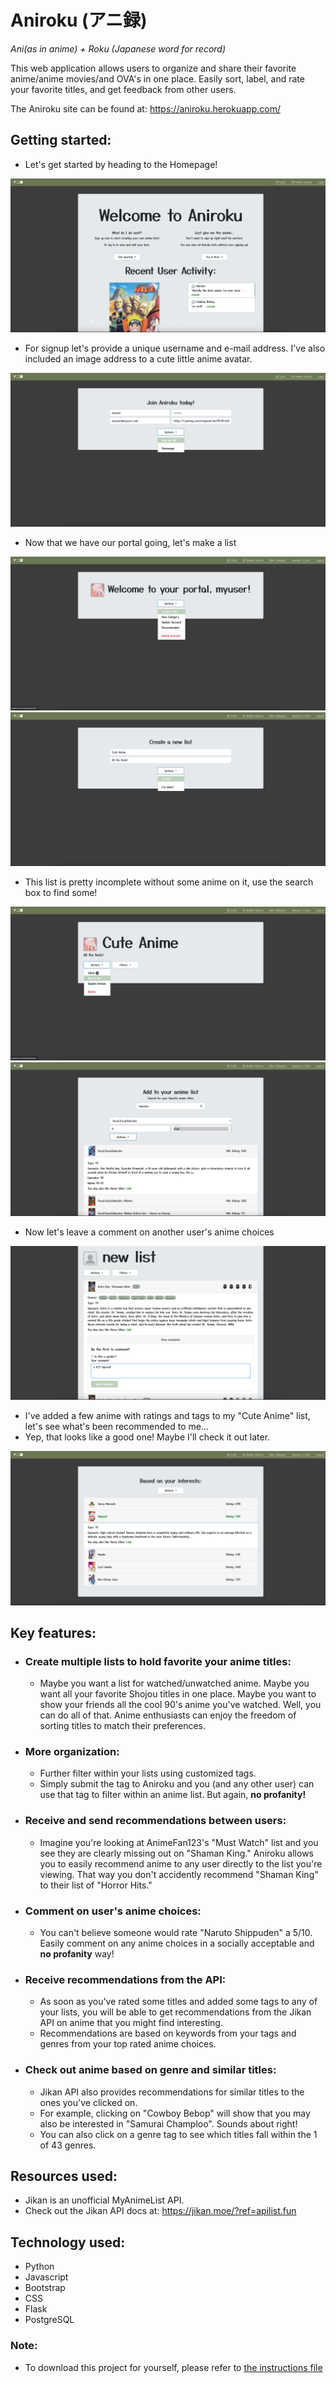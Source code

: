 # Aniroku \(アニ録\)
_Ani\(as in anime\) + Roku \(Japanese word for record\)_  
  
This web application allows users to organize and share their favorite anime/anime movies/and OVA's in one place. Easily sort, label, and rate your favorite titles, and get feedback from other users.  
  
The Aniroku site can be found at: https://aniroku.herokuapp.com/  
  
## Getting started:
* Let's get started by heading to the Homepage!  
  
![Getting started](readme-img/getting-started.png?raw=true)
* For signup let's provide a unique username and e-mail address. I've also included an image address to a cute little anime avatar.  
  
![Signing up](readme-img/signup.png?raw=true)
* Now that we have our portal going, let's make a list  
  
![My portal](readme-img/my-portal.png?raw=true)
![Make a list](readme-img/new-list.png?raw=true)
* This list is pretty incomplete without some anime on it, use the search box to find some! 
   
![Add an anime](readme-img/adding-anime.png?raw=true)
![Search and add](readme-img/add-found-anime.png?raw=true)
* Now let's leave a comment on another user's anime choices  
  
![Leave a comment](readme-img/leave-comment.png?raw=true)
* I've added a few anime with ratings and tags to my "Cute Anime" list, let's see what's been recommended to me...
* Yep, that looks like a good one! Maybe I'll check it out later.  
  
![My recommended page](readme-img/my-recommended.png?raw=true)
## Key features:
* ### Create multiple lists to hold favorite your anime titles:
  * Maybe you want a list for watched/unwatched anime. Maybe you want all your favorite Shojou titles in one place. Maybe you want to show your friends all the cool 90's anime you've watched. Well, you can do all of that. Anime enthusiasts can enjoy the freedom of sorting titles to match their preferences. 
* ### More organization:
  * Further filter within your lists using customized tags. 
  * Simply submit the tag to Aniroku and you \(and any other user\) can use that tag to filter within an anime list. But again, **no profanity!**
* ### Receive and send recommendations between users:
  * Imagine you're looking at AnimeFan123's "Must Watch" list and you see they are clearly missing out on "Shaman King." Aniroku allows you to easily recommend anime to any user directly to the list you're viewing. That way you don't accidently recommend "Shaman King" to their list of "Horror Hits."
* ### Comment on user's anime choices:
  * You can't believe someone would rate "Naruto Shippuden" a 5/10. Easily comment on any anime choices in a socially acceptable and **no profanity** way!
* ### Receive recommendations from the API:
  * As soon as you've rated some titles and added some tags to any of your lists, you will be able to get recommendations from the Jikan API on anime that you might find interesting. 
  * Recommendations are based on keywords from your tags and genres from your top rated anime choices. 
* ### Check out anime based on genre and similar titles:
  * Jikan API also provides recommendations for similar titles to the ones you've clicked on. 
  * For example, clicking on "Cowboy Bebop" will show that you may also be interested in "Samurai Champloo". Sounds about right!
  * You can also click on a genre tag to see which titles fall within the 1 of 43 genres. 
## Resources used:
* Jikan is an unofficial MyAnimeList API. 
* Check out the Jikan API docs at: https://jikan.moe/?ref=apilist.fun
## Technology used:
* Python
* Javascript
* Bootstrap
* CSS
* Flask
* PostgreSQL
### Note:
* To download this project for yourself, please refer to [the instructions file](instructions.md)